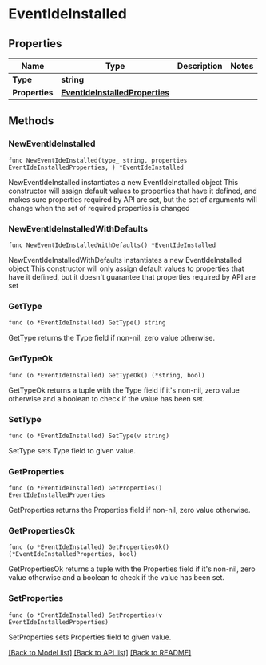 # EventIdeInstalled

## Properties

Name | Type | Description | Notes
------------ | ------------- | ------------- | -------------
**Type** | **string** |  | 
**Properties** | [**EventIdeInstalledProperties**](EventIdeInstalledProperties.md) |  | 

## Methods

### NewEventIdeInstalled

`func NewEventIdeInstalled(type_ string, properties EventIdeInstalledProperties, ) *EventIdeInstalled`

NewEventIdeInstalled instantiates a new EventIdeInstalled object
This constructor will assign default values to properties that have it defined,
and makes sure properties required by API are set, but the set of arguments
will change when the set of required properties is changed

### NewEventIdeInstalledWithDefaults

`func NewEventIdeInstalledWithDefaults() *EventIdeInstalled`

NewEventIdeInstalledWithDefaults instantiates a new EventIdeInstalled object
This constructor will only assign default values to properties that have it defined,
but it doesn't guarantee that properties required by API are set

### GetType

`func (o *EventIdeInstalled) GetType() string`

GetType returns the Type field if non-nil, zero value otherwise.

### GetTypeOk

`func (o *EventIdeInstalled) GetTypeOk() (*string, bool)`

GetTypeOk returns a tuple with the Type field if it's non-nil, zero value otherwise
and a boolean to check if the value has been set.

### SetType

`func (o *EventIdeInstalled) SetType(v string)`

SetType sets Type field to given value.


### GetProperties

`func (o *EventIdeInstalled) GetProperties() EventIdeInstalledProperties`

GetProperties returns the Properties field if non-nil, zero value otherwise.

### GetPropertiesOk

`func (o *EventIdeInstalled) GetPropertiesOk() (*EventIdeInstalledProperties, bool)`

GetPropertiesOk returns a tuple with the Properties field if it's non-nil, zero value otherwise
and a boolean to check if the value has been set.

### SetProperties

`func (o *EventIdeInstalled) SetProperties(v EventIdeInstalledProperties)`

SetProperties sets Properties field to given value.



[[Back to Model list]](../README.md#documentation-for-models) [[Back to API list]](../README.md#documentation-for-api-endpoints) [[Back to README]](../README.md)


